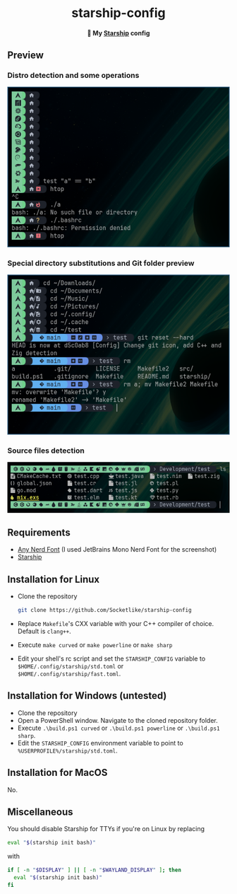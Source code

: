 <center>
  <h1 align="center">starship-config</h1>
  <h4 align="center">🎨 My <a href="https://starship.rs">Starship</a> config</h4>
</center>

## Preview

### Distro detection and some operations

![Distro logos and some operations](preview/1.png)

### Special directory substitutions and Git folder preview

![Some special directory substitutions and git preview](preview/2.png)

### Source files detection

![Language detection preview](preview/3.png)

## Requirements

- [Any Nerd Font](https://www.nerdfonts.com/font-downloads) (I used JetBrains Mono Nerd Font for the screenshot)
- [Starship](https://starship.rs)

## Installation for Linux

- Clone the repository

  ```bash
  git clone https://github.com/Socketlike/starship-config
  ```

- Replace `Makefile`'s CXX variable with your C++ compiler of choice. Default is `clang++`.
- Execute `make curved` or `make powerline` or `make sharp`
- Edit your shell's rc script and set the `STARSHIP_CONFIG` variable to
  `$HOME/.config/starship/std.toml` or  
  `$HOME/.config/starship/fast.toml`.

## Installation for Windows (untested)

- Clone the repository
- Open a PowerShell window. Navigate to the cloned repository folder.
- Execute `.\build.ps1 curved` or `.\build.ps1 powerline` or `.\build.ps1 sharp`.
- Edit the `STARSHIP_CONFIG` environment variable to point to `%USERPROFILE%/starship/std.toml`.

## Installation for MacOS

No.

## Miscellaneous

You should disable Starship for TTYs if you're on Linux by replacing

```bash
eval "$(starship init bash)"
```

with

```bash
if [ -n "$DISPLAY" ] || [ -n "$WAYLAND_DISPLAY" ]; then
  eval "$(starship init bash)"
fi
```
